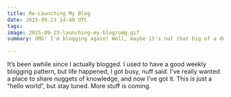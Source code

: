 ```yaml
---
title: Re-Launching My Blog
date: 2015-09-23 14:40 UTC
tags: 
image: 2015-09-23-launching-my-blog/omg.gif
summary: OMG! I'm blogging again! Well, maybe it's not that big of a deal, but I'm excited.

---
```


It’s been awhile since I actually blogged. I used to have a good weekly blogging pattern, but life happened, I got busy, nuff said. I’ve really wanted a place to share nuggets of knowledge, and now I’ve got it. This is just a “hello world”, but stay tuned. More stuff is coming.